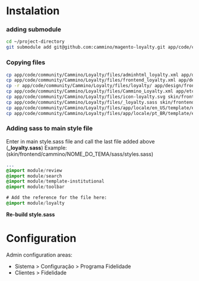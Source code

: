 # Instalation
### adding submodule
```bash
cd ~/project-directory
git submodule add git@github.com:cammino/magento-loyalty.git app/code/community/Cammino/Loyalty
```

### Copying files
```bash
cp app/code/community/Cammino/Loyalty/files/adminhtml_loyalty.xml app/design/adminhtml/default/default/layout/loyalty.xml
cp app/code/community/Cammino/Loyalty/files/frontend_loyalty.xml app/design/frontend/cammino/NOME_DO_TEMA/layout/loyalty.xml
cp -r app/code/community/Cammino/Loyalty/files/loyalty/ app/design/frontend/cammino/NOME_DO_TEMA/template/loyalty
cp app/code/community/Cammino/Loyalty/files/Cammino_Loyalty.xml app/etc/modules/
cp app/code/community/Cammino/Loyalty/files/icon-loyalty.svg skin/frontend/cammino/NOME_DO_TEMA/images/
cp app/code/community/Cammino/Loyalty/files/_loyalty.sass skin/frontend/cammino/NOME_DO_TEMA/sass/module/
cp app/code/community/Cammino/Loyalty/files/app/locale/en_US/template/email/loyalty.html app/locale/en_US/template/loyalty.html
cp app/code/community/Cammino/Loyalty/files/app/locale/pt_BR/template/email/loyalty.html app/locale/pt_BR/template/loyalty.html

```

### Adding sass to main style file
Enter in main style.sass file and call the last file added above (**_loyalty.sass**)
Example: (skin/frontend/cammino/NOME_DO_TEMA/sass/styles.sass)
```sass
...
@import module/review
@import module/search
@import module/template-institutional
@import module/toolbar

# Add the reference for the file here:
@import module/loyalty
```

**Re-build style.sass**

# Configuration
Admin configuration areas:
- Sistema > Configuração > Programa Fidelidade
- Clientes > Fidelidade